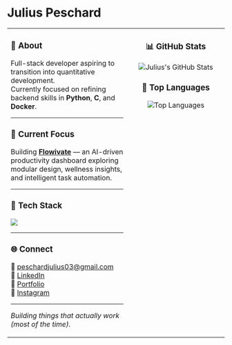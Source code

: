 <h1 align="left">Julius Peschard</h1>

<table>
<tr>
<td width="55%" valign="top">

### 👋 About  
Full-stack developer aspiring to transition into quantitative development.  
Currently focused on refining backend skills in **Python**, **C**, and **Docker**.  

---

### 🚀 Current Focus  
Building **[Flowivate](https://flowivate.com)** — an AI-driven productivity dashboard exploring modular design, wellness insights, and intelligent task automation.

---

### 🧠 Tech Stack  
<p align="left">
  <img src="https://skillicons.dev/icons?i=react,nextjs,ts,nodejs,postgres,mongodb,docker,aws,python,tailwind,figma" />
</p>

---

### 🌐 Connect  
📧 [peschardjulius03@gmail.com](mailto:peschardjulius03@gmail.com)  
🔗 [LinkedIn](https://linkedin.com/in/julius-peschard)  
💼 [Portfolio](https://juliuspeschard.com)  
📸 [Instagram](https://instagram.com/julius.prd)

---

*Building things that actually work (most of the time).*  

</td>

<td width="45%" valign="top" align="center">

### 📊 GitHub Stats  
![Julius's GitHub Stats](https://github-readme-stats.vercel.app/api?username=julius-psc&show_icons=true&theme=transparent&hide_border=true&rank_icon=github)

### 🧩 Top Languages  
![Top Languages](https://github-readme-stats.vercel.app/api/top-langs/?username=julius-psc&layout=compact&theme=transparent&hide_border=true)

</td>
</tr>
</table>
